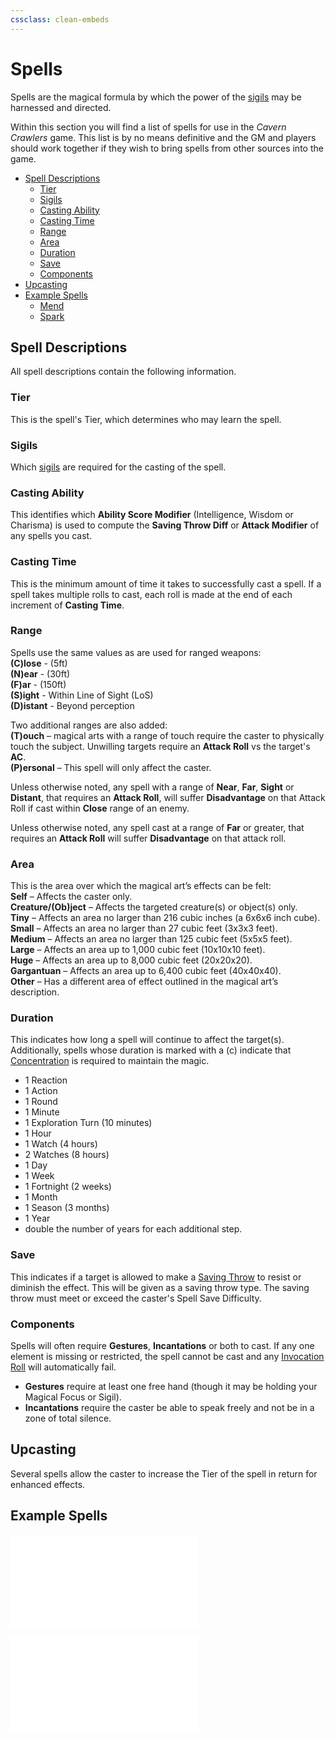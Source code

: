 ```yaml
---
cssclass: clean-embeds
---
```

# Spells
Spells are the magical formula by which the power of the [sigils](magic/Sigils.md) may be harnessed and directed.

Within this section you will find a list of spells for use in the *Cavern Crawlers* game.  This list is by no means definitive and the GM and players should work together if they wish to bring spells from other sources into the game.
- [Spell Descriptions](#Spell%20Descriptions)
	- [Tier](#Tier)
	- [Sigils](#Sigils)
	- [Casting Ability](#Casting%20Ability)
	- [Casting Time](#Casting%20Time)
	- [Range](#Range)
	- [Area](#Area)
	- [Duration](#Duration)
	- [Save](#Save)
	- [Components](#Components)
- [Upcasting](#Upcasting)
- [Example Spells](#Example%20Spells)
	- [Mend](#Mend)
	- [Spark](#Spark)

## Spell Descriptions

All spell descriptions contain the following information.

### Tier
This is the spell's Tier, which determines who may learn the spell.

### Sigils
Which [sigils](magic/Sigils.md) are required for the casting of the spell.

### Casting Ability
This identifies which **Ability Score Modifier** (Intelligence, Wisdom or Charisma) is used to compute the **Saving Throw Diff** or **Attack Modifier** of any spells you cast.

### Casting Time
This is the minimum amount of time it takes to successfully cast a spell.  If a spell takes multiple rolls to cast, each roll is made at the end of each increment of **Casting Time**.

### Range
Spells use the same values as are used for ranged weapons:<br/>
**(C)lose** - (5ft)<br/>
**(N)ear** - (30ft)<br/>
**(F)ar** - (150ft)<br/>
**(S)ight** - Within Line of Sight (LoS)<br/>
**(D)istant** - Beyond perception

Two additional ranges are also added:<br/>
**(T)ouch** – magical arts with a range of touch require the caster to physically touch the subject.  Unwilling targets require an **Attack Roll** vs the target's **AC**.<br/>
**(P)ersonal** – This spell will only affect the caster.

Unless otherwise noted, any spell with a range of **Near**, **Far**, **Sight** or **Distant**, that requires an **Attack Roll**, will suffer **Disadvantage** on that Attack Roll if cast within **Close** range of an enemy.

Unless otherwise noted, any spell cast at a range of **Far** or greater, that requires an **Attack Roll** will suffer **Disadvantage** on that attack roll.

### Area
This is the area over which the magical art’s effects can be felt:<br/>
**Self** – Affects the caster only.<br/>
**Creature/(Ob)ject** – Affects the targeted creature(s) or object(s) only.<br/>
**Tiny** – Affects an area no larger than 216 cubic inches (a 6x6x6 inch cube).<br/>
**Small** – Affects an area no larger than 27 cubic feet (3x3x3 feet).<br/>
**Medium** – Affects an area no larger than 125 cubic feet (5x5x5 feet).<br/>
**Large** – Affects an area up to 1,000 cubic feet (10x10x10 feet).<br/>
**Huge** – Affects an area up to 8,000 cubic feet (20x20x20).<br/>
**Gargantuan** – Affects an area up to 6,400 cubic feet (40x40x40).<br/>
**Other** – Has a different area of effect outlined in the magical art’s description.<br/>

### Duration
This indicates how long a spell will continue to affect the target(s).  Additionally, spells whose duration is marked with a (c) indicate that [Concentration](magic/MagicalArts.md#Concentration) is required to maintain the magic.
- 1 Reaction
- 1 Action
- 1 Round
- 1 Minute
- 1 Exploration Turn (10 minutes)
- 1 Hour
- 1 Watch (4 hours)
- 2 Watches (8 hours)
- 1 Day
- 1 Week
- 1 Fortnight (2 weeks)
- 1 Month
- 1 Season (3 months)
- 1 Year
- double the number of years for each additional step.

### Save
This indicates if a target is allowed to make a [Saving Throw](CoreRules.md#Saving%20Throws) to resist or diminish the effect.  This will be given as a saving throw type.  The saving throw must meet or exceed the caster's Spell Save Difficulty.

### Components
Spells will often require **Gestures**, **Incantations** or both to cast.  If any one element is missing or restricted, the spell cannot be cast and any [Invocation Roll](magic/MagicalArts.md#the%20invocation%20roll) will automatically fail.
- **Gestures** require at least one free hand (though it may be holding your Magical Focus or Sigil).
- **Incantations** require the caster be able to speak freely and not be in a zone of total silence.

## Upcasting
Several spells allow the caster to increase the Tier of the spell in return for enhanced effects.  

## Example Spells

![](magic/TierZeroSpells.md#mend)

![](magic/TierZeroSpells.md#spark)
